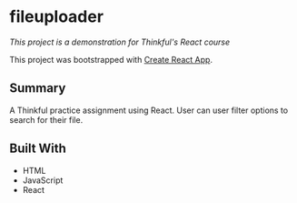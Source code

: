 # fileuploader
_This project is a demonstration for Thinkful's React course_

This project was bootstrapped with [Create React App](https://github.com/facebook/create-react-app).

## Summary

A Thinkful practice assignment using React. User can user filter options to search for their file.

## Built With
* HTML
* JavaScript
* React
